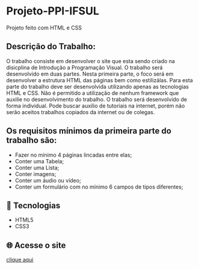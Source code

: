 # Projeto-PPI-IFSUL
Projeto feito com HTML e CSS

## Descrição do Trabalho:
  O trabalho consiste em desenvolver o site que esta sendo criado na
disicplina de Introdução a Programação Visual. O trabalho será desenvolvido em duas partes.
Nesta primeira parte, o foco será em desenvolver a estrutura HTML das páginas bem como estilizálas. Para esta parte do trabalho deve ser desenvolvida utilizando apenas as tecnologias HTML e
CSS. Não é permitido a utilização de nenhum framework que auxilie no desenvolvimento do
trabalho. O trabalho será desenvolvido de forma individual. Pode buscar auxilio de tutoriais na
internet, porém não serão aceitos trabalhos copiados da internet ou de colegas.

## Os requisitos mínimos da primeira parte do trabalho são:
- Fazer no mínimo 4 páginas lincadas entre elas;
- Conter uma Tabela;
- Conter uma Lista;
- Conter imagens;
- Conter um áudio ou vídeo;
- Conter um formulário com no mínimo 6 campos de tipos diferentes;


## 📄 Tecnologias
- HTML5
- CSS3

## 🌐 Acesse o site
[clique aqui](https://gustavod29.github.io/Projeto-PPI-IFSUL/)
